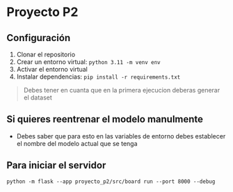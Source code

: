 # Proyecto P2


## Configuración
1. Clonar el repositorio
2. Crear un entorno virtual: `python 3.11 -m venv env`
3. Activar el entorno virtual
4. Instalar dependencias: `pip install -r requirements.txt`

> Debes tener en cuanta que en la primera ejecucion deberas generar el dataset


## Si quieres reentrenar el modelo manulmente
- Debes saber que para esto en las variables de entorno debes establecer 
  el nombre del modelo actual que se tenga 


## Para iniciar el servidor 

```
python -m flask --app proyecto_p2/src/board run --port 8000 --debug
```
